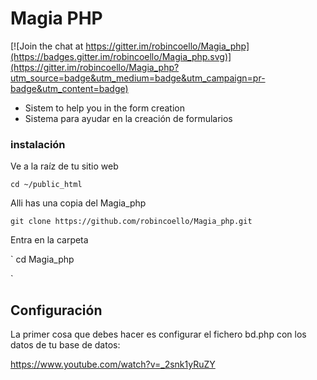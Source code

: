 # Magia PHP

[![Join the chat at https://gitter.im/robincoello/Magia_php](https://badges.gitter.im/robincoello/Magia_php.svg)](https://gitter.im/robincoello/Magia_php?utm_source=badge&utm_medium=badge&utm_campaign=pr-badge&utm_content=badge)
* Sistem to help you in the form creation
* Sistema para ayudar en la creación de formularios 

### instalación
Ve a la raíz de tu sitio web

`
cd ~/public_html
`

Alli has una copia del Magia_php


`
git clone https://github.com/robincoello/Magia_php.git
`

Entra en la carpeta

`
cd Magia_php

`




## Configuración
La primer cosa que debes hacer es configurar el fichero bd.php con los datos de tu base de datos:
<?php  
$hostname = "localhost"; 
$dbname = "gestionInmoweb"; 
$username = "root"; 
$password = ""; 

## Configuration

First edit the file bd.php:
<?php  
$hostname = "localhost"; 
$dbname = "gestionInmoweb"; 
$username = "root"; 
$password = ""; 


?>

https://www.youtube.com/watch?v=_2snk1yRuZY


